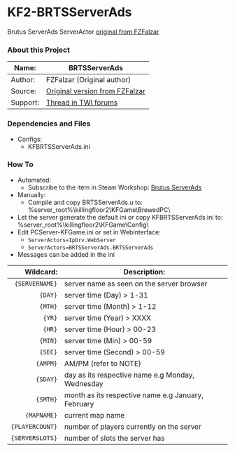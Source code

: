 # KF2-BRTSServerAds
Brutus ServerAds ServerActor [original from FZFalzar](https://forums.tripwireinteractive.com/forum/killing-floor-2/killing-floor-2-modifications/general-modding-discussion-ad/beta-mod-releases/109273-mutator-brutus-serverads-serveractor)

### About this Project ###
Name:       |  BRTSServerAds
----------- |   -----------
Author:   | FZFalzar (Original author)
Source: 	|   [Original version from FZFalzar](https://forums.tripwireinteractive.com/forum/killing-floor-2/killing-floor-2-modifications/general-modding-discussion-ad/beta-mod-releases/109273-mutator-brutus-serverads-serveractor)
Support: | [Thread in TWI forums](https://forums.tripwireinteractive.com/forum/killing-floor-2/killing-floor-2-modifications/general-modding-discussion-ad/beta-mod-releases/109273-mutator-brutus-serverads-serveractor)


### Dependencies and Files ###

* Configs:
	- KFBRTSServerAds.ini
  
### How To ###

* Automated:
	- Subscribe to the item in Steam Workshop: [Brutus ServerAds](http://steamcommunity.com/sharedfiles/filedetails/?id=1178393288)
* Manually:
	- Compile and copy BRTSServerAds.u to: %server_root%\killingfloor2\KFGame\BrewedPC\
* Let the server generate the default ini or copy KFBRTSServerAds.ini to: %server_root%\killingfloor2\KFGame\Config\
* Edit PCServer-KFGame.ini or set in Webinterface:
	- `ServerActors=IpDrv.WebServer`
	- `ServerActors=BRTSServerAds.BRTSServerAds`
* Messages can be added in the ini

Wildcard:			|	Description:
-------------------:|---------------------
`{SERVERNAME}`		| server name as seen on the server browser
`{DAY}` 			| server time (Day) 	> 1-31
`{MTH}` 			| server time (Month)   > 1-12
`{YR}`				| server time (Year)    > XXXX
`{HR}`           	| server time (Hour)    > 00-23
`{MIN}`          	| server time (Min)     > 00-59
`{SEC}`          	| server time (Second)  > 00-59
`{AMPM}`         	| AM/PM (refer to NOTE)
`{SDAY}`         	| day as its respective name e.g Monday, Wednesday
`{SMTH}`         	| month as its respective name e.g January, February
`{MAPNAME}`      	| current map name
`{PLAYERCOUNT}`  	| number of players currently on the server
`{SERVERSLOTS}`  	| number of slots the server has
